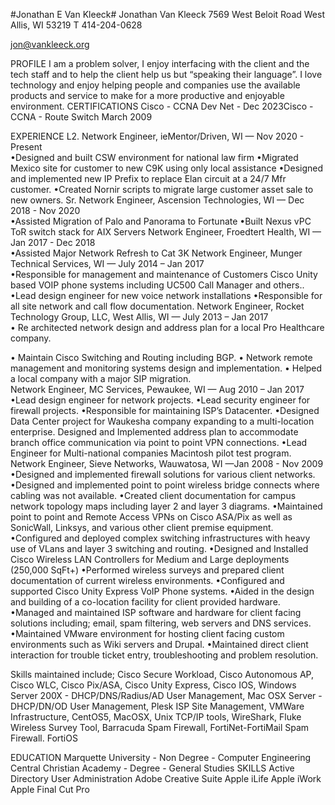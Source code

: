 #Jonathan E Van Kleeck#
Jonathan Van Kleeck 
7569 West Beloit Road 
West Allis, WI  53219 
T 414-204-0628 
 
jon@vankleeck.org 
 
 
PROFILE 
I am a problem solver, I enjoy interfacing with the client and the tech staff and to help the 
client help us but “speaking their language”. I love technology and enjoy helping people 
and companies use the available products and service to make for a more productive and 
enjoyable environment. 
CERTIFICATIONS 
Cisco - CCNA Dev Net - Dec 2023​
Cisco - CCNA - Route Switch March 2009​
 
EXPERIENCE 
L2. Network Engineer, ieMentor/Driven, WI — Nov  2020 - Present  
•Designed and built CSW environment for national law firm 
•Migrated Mexico site for customer to new C9K using only local assistance 
•Designed and implemented new IP Prefix to replace Elan circuit at a 24/7 Mfr customer. 
•Created Nornir scripts to migrate large customer asset sale to new owners. 
Sr. Network Engineer, Ascension Technologies, WI — Dec  2018 - Nov  2020  
•Assisted Migration of Palo and Panorama to Fortunate 
•Built Nexus vPC ToR switch stack for AIX Servers 
Network Engineer, Froedtert Health, WI — Jan  2017 - Dec 2018  
•Assisted Major Network Refresh to Cat 3K 
Network Engineer, Munger Technical Services, WI — July 2014 – Jan 2017  
•Responsible for management and maintenance of Customers Cisco Unity based VOIP 
phone systems including UC500 Call Manager and others.. 
•Lead design engineer for new voice network installations 
•Responsible for all site network and call flow documentation. 
Network Engineer, Rocket Technology Group, LLC, West Allis, WI — July 2013 – Jan 2017  
• Re architected network design and address plan for a local Pro Healthcare company.​
 
• Maintain Cisco Switching and Routing including BGP.​
• Network remote management and monitoring systems design and implementation.​
• Helped a local company with a major SIP migration.  
Network Engineer, MC Services, Pewaukee, WI — Aug 2010 – Jan 2017 
•Lead design engineer for network projects. 
•Lead security engineer for firewall projects. 
•Responsible for maintaining ISP’s Datacenter. 
•Designed Data Center project for Waukesha company expanding to a multi-location 
enterprise. Designed and Implemented address plan to accommodate branch office 
communication via point to point VPN connections. 
•Lead Engineer for Multi-national companies Macintosh pilot test program. 
Network Engineer, Sieve Networks, Wauwatosa, WI —Jan  2008 - Nov 2009 
•Designed and implemented firewall solutions for various client networks. 
•Designed and implemented point to point wireless bridge connects where cabling was 
not available. 
•Created client documentation for campus network topology maps including layer 2 and 
layer 3 diagrams. 
•Maintained point to point and Remote Access VPNs on Cisco ASA/Pix as well as 
SonicWall, Linksys, and various other client premise equipment. 
•Configured and deployed complex switching infrastructures with heavy use of VLans 
and layer 3 switching and routing. 
•Designed and Installed Cisco Wireless LAN Controllers for Medium and Large 
deployments (250,000 SqFt+) 
•Performed wireless surveys and prepared client documentation of current wireless 
environments. 
•Configured and supported Cisco Unity Express VoIP Phone systems. 
•Aided in the design and building of a co-location facility for client provided hardware. 
•Managed and maintained ISP software and hardware for client facing solutions 
including; email, spam filtering, web servers and DNS services. 
•Maintained VMware environment for hosting client facing custom environments such as 
Wiki servers and Drupal. 
•Maintained direct client interaction for trouble ticket entry, troubleshooting and 
problem resolution. 
 
Skills maintained include; Cisco Secure Workload, Cisco Autonomous AP, Cisco WLC, 
Cisco Pix/ASA, Cisco Unity Express, Cisco IOS, Windows Server 200X - 
DHCP/DNS/Radius/AD User Management, Mac OSX Server - DHCP/DN/OD User 
Management, Plesk ISP Site Management, VMWare Infrastructure, CentOS5, MacOSX, 
Unix TCP/IP tools, WireShark, Fluke Wireless Survey Tool, Barracuda Spam Firewall, 
FortiNet-FortiMail Spam Firewall. FortiOS​
 
EDUCATION 
Marquette University - Non Degree - Computer Engineering​
Central Christian Academy - Degree - General Studies 
SKILLS 
Active Directory User Administration​
Adobe Creative Suite​
Apple iLife​
Apple iWork​
Apple Final Cut Pro​
